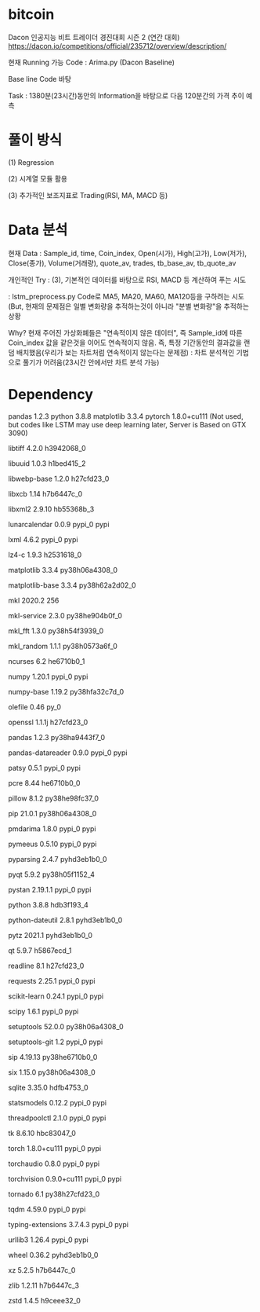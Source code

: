 # bitcoin

Dacon 인공지능 비트 트레이더 경진대회 시즌 2 (연간 대회)
https://dacon.io/competitions/official/235712/overview/description/

현재 Running 가능 Code : Arima.py (Dacon Baseline)

Base line Code 바탕

Task : 1380분(23시간)동안의 Information을 바탕으로 다음 120분간의 가격 추이 예측

# 풀이 방식

(1) Regression

(2) 시계열 모듈 활용

(3) 추가적인 보조지표로 Trading(RSI, MA, MACD 등)

# Data 분석

현재 Data : Sample_id, time, Coin_index, Open(시가), High(고가), Low(저가), Close(종가), Volume(거래량), quote_av, trades, tb_base_av, tb_quote_av

개인적인 Try : (3), 기본적인 데이터를 바탕으로 RSI, MACD 등 계산하여 푸는 시도

: lstm_preprocess.py Code로 
MA5, MA20, MA60, MA120등을 구하려는 시도 (But, 현재의 문제점은 일별 변화량을 추적하는것이 아니라 "분별 변화량"을 추적하는 상황

Why? 현재 주어진 가상화폐들은 "연속적이지 않은 데이터", 즉 Sample_id에 따른 Coin_index 값을 같은것을 이어도 연속적이지 않음.
즉, 특정 기간동안의 결과값을 랜덤 배치했음(우리가 보는 차트처럼 연속적이지 않는다는 문제점) : 차트 분석적인 기법으로 풀기가 어려움(23시간 안에서만 차트 분석 가능)


# Dependency
pandas 1.2.3
python 3.8.8
matplotlib 3.3.4
pytorch 1.8.0+cu111
(Not used, but codes like LSTM may use deep learning later, Server is Based on GTX 3090)


libtiff                   4.2.0                h3942068_0 

libuuid                   1.0.3                h1bed415_2

libwebp-base              1.2.0                h27cfd23_0

libxcb                    1.14                 h7b6447c_0

libxml2                   2.9.10               hb55368b_3

lunarcalendar             0.0.9                    pypi_0    pypi

lxml                      4.6.2                    pypi_0    pypi

lz4-c                     1.9.3                h2531618_0

matplotlib                3.3.4            py38h06a4308_0

matplotlib-base           3.3.4            py38h62a2d02_0

mkl                       2020.2                      256

mkl-service               2.3.0            py38he904b0f_0

mkl_fft                   1.3.0            py38h54f3939_0

mkl_random                1.1.1            py38h0573a6f_0

ncurses                   6.2                  he6710b0_1

numpy                     1.20.1                   pypi_0    pypi

numpy-base                1.19.2           py38hfa32c7d_0

olefile                   0.46                       py_0

openssl                   1.1.1j               h27cfd23_0

pandas                    1.2.3            py38ha9443f7_0

pandas-datareader         0.9.0                    pypi_0    pypi

patsy                     0.5.1                    pypi_0    pypi

pcre                      8.44                 he6710b0_0

pillow                    8.1.2            py38he98fc37_0

pip                       21.0.1           py38h06a4308_0

pmdarima                  1.8.0                    pypi_0    pypi

pymeeus                   0.5.10                   pypi_0    pypi

pyparsing                 2.4.7              pyhd3eb1b0_0

pyqt                      5.9.2            py38h05f1152_4

pystan                    2.19.1.1                 pypi_0    pypi

python                    3.8.8                hdb3f193_4

python-dateutil           2.8.1              pyhd3eb1b0_0

pytz                      2021.1             pyhd3eb1b0_0

qt                        5.9.7                h5867ecd_1

readline                  8.1                  h27cfd23_0

requests                  2.25.1                   pypi_0    pypi

scikit-learn              0.24.1                   pypi_0    pypi

scipy                     1.6.1                    pypi_0    pypi

setuptools                52.0.0           py38h06a4308_0

setuptools-git            1.2                      pypi_0    pypi

sip                       4.19.13          py38he6710b0_0

six                       1.15.0           py38h06a4308_0

sqlite                    3.35.0               hdfb4753_0

statsmodels               0.12.2                   pypi_0    pypi

threadpoolctl             2.1.0                    pypi_0    pypi

tk                        8.6.10               hbc83047_0

torch                     1.8.0+cu111              pypi_0    pypi

torchaudio                0.8.0                    pypi_0    pypi

torchvision               0.9.0+cu111              pypi_0    pypi

tornado                   6.1              py38h27cfd23_0

tqdm                      4.59.0                   pypi_0    pypi

typing-extensions         3.7.4.3                  pypi_0    pypi

urllib3                   1.26.4                   pypi_0    pypi

wheel                     0.36.2             pyhd3eb1b0_0

xz                        5.2.5                h7b6447c_0

zlib                      1.2.11               h7b6447c_3

zstd                      1.4.5                h9ceee32_0
